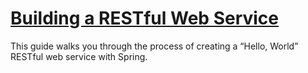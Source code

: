 # [Building a RESTful Web Service](https://spring.io/guides/gs/rest-service)

This guide walks you through the process of creating a “Hello, World” RESTful web service with Spring.